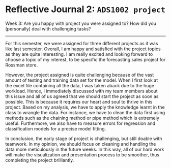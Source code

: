 # Reflective Journal 2: `ADS1002 project `<br>
 Week 3: Are you happy with project you were assigned to? How did you (personally) deal with challenging tasks?
<hr>


For this semester, we were assigned for three different projects as it was like last semester. Overall, I am happy and satisfied with the project topics as they are quite interesting. I am really excited and looking forward to choose a topic of my interest, to be specific the forecasting sales project for Rossman store.

However, the project assigned is quite challenging because of the vast amount of testing and training data set for the model. When I first look at the excel file containing all the data, I was taken aback due to the huge workload.  Hence, I immediately discussed with my team members about this issue and all of us agreed that we should start the project as soon as possible. This is because it requires our heart and soul to thrive in this project. Based on my analysis, we have to apply the knowledge learnt in the class to wrangle the data. For instance, we have to clean the data first using methods such as the chaining method or pipe method which is extremely useful. Furthermore, we also have to measure errors for regression and classification models for a precise model fitting. 

In conclusion, the early stage of project is challenging, but still doable with teamwork. In my opinion, we should focus on cleaning and handling the data more meticulously in the future weeks. In this way, all of our hard work will make the visualization and presentation process to be smoother, thus completing the project brilliantly.

